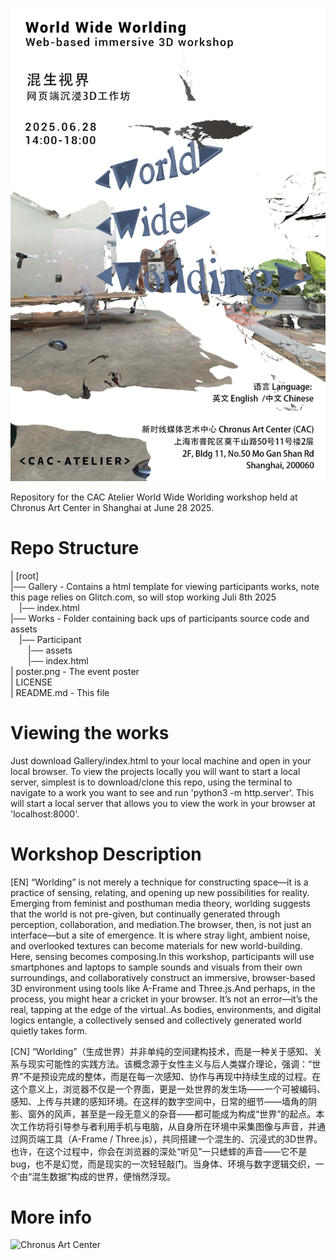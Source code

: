 ![poster](poster.png)

Repository for the CAC Atelier World Wide Worlding workshop held at Chronus Art Center in Shanghai at June 28 2025.

# Repo Structure

| [root]  
|── Gallery - Contains a html template for viewing participants works, note this page relies on Glitch.com, so will stop working Juli 8th 2025  
&emsp;|── index.html  
|── Works - Folder containing back ups of participants source code and assets  
&emsp;|── Participant  
&emsp;&emsp;|── assets  
&emsp;&emsp;|── index.html  
| poster.png - The event poster  
| LICENSE  
| README.md - This file  


# Viewing the works
Just download Gallery/index.html to your local machine and open in your local browser.
To view the projects locally you will want to start a local server, simplest is to download/clone this repo, using the terminal to navigate to a work you want to see and run 'python3 -m http.server'. This will start a local server that allows you to view the work in your browser at 'localhost:8000'.

# Workshop Description

[EN] “Worlding” is not merely a technique for constructing space—it is a practice of sensing, relating, and opening up new possibilities for reality. Emerging from feminist and posthuman media theory, worlding suggests that the world is not pre-given, but continually generated through perception, collaboration, and mediation.The browser, then, is not just an interface—but a site of emergence. It is where stray light, ambient noise, and overlooked textures can become materials for new world-building. Here, sensing becomes composing.In this workshop, participants will use smartphones and laptops to sample sounds and visuals from their own surroundings, and collaboratively construct an immersive, browser-based 3D environment using tools like A-Frame and Three.js.And perhaps, in the process, you might hear a cricket in your browser. It’s not an error—it’s the real, tapping at the edge of the virtual..As bodies, environments, and digital logics entangle, a collectively sensed and collectively generated world quietly takes form.

[CN] “Worlding”（生成世界）并非单纯的空间建构技术，而是一种关于感知、关系与现实可能性的实践方法。该概念源于女性主义与后人类媒介理论，强调：“世界”不是预设完成的整体，而是在每一次感知、协作与再现中持续生成的过程。在这个意义上，浏览器不仅是一个界面，更是一处世界的发生场——一个可被编码、感知、上传与共建的感知环境。在这样的数字空间中，日常的细节——墙角的阴影、窗外的风声，甚至是一段无意义的杂音——都可能成为构成“世界”的起点。本次工作坊将引导参与者利用手机与电脑，从自身所在环境中采集图像与声音，并通过网页端工具（A-Frame / Three.js），共同搭建一个混生的、沉浸式的3D世界。也许，在这个过程中，你会在浏览器的深处“听见”一只蟋蟀的声音——它不是bug，也不是幻觉，而是现实的一次轻轻敲门。当身体、环境与数字逻辑交织，一个由“混生数据”构成的世界，便悄然浮现。


# More info

![Chronus Art Center](https://www.chronusartcenter.org)